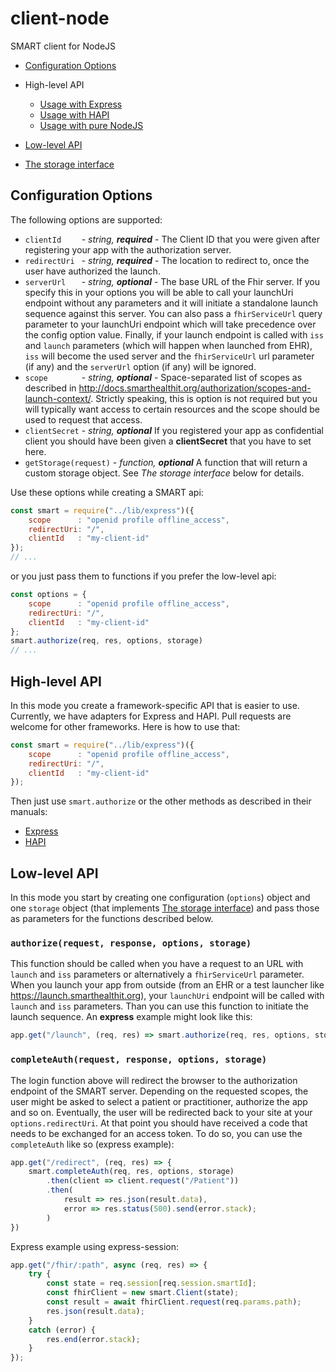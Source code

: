 # client-node
SMART client for NodeJS

- [Configuration Options](#configuration-options)
- High-level API
    - [Usage with Express](https://github.com/smart-on-fhir/client-node/blob/master/docs/express.md#using-the-smart-client-with-express)
    - [Usage with HAPI](https://github.com/smart-on-fhir/client-node/blob/master/docs/express.md#using-the-smart-client-with-express)
    - [Usage with pure NodeJS](https://github.com/smart-on-fhir/client-node/blob/master/docs/express.md#using-the-smart-client-with-express)

- [Low-level API](#low-level-api)
- [The storage interface](docs/storage.md)


## Configuration Options
The following options are supported:
- `clientId    ` - *string, **required*** - The Client ID that you were given after registering your app with the authorization server.
- `redirectUri ` - *string, **required*** - The location to redirect to, once the user have authorized the launch.
- `serverUrl   ` - *string, **optional*** - The base URL of the Fhir server. If you specify this in your options you will be able to call your launchUri endpoint without any parameters and it will initiate a standalone launch sequence against this server. You can also pass a `fhirServiceUrl` query parameter to your launchUri endpoint which will take precedence over the config option value. Finally, if your launch endpoint is called with `iss` and `launch` parameters (which will happen when launched from EHR), `iss` will become the used server and the `fhirServiceUrl` url parameter (if any) and the `serverUrl` option (if any) will be ignored.
- `scope       ` - *string, **optional*** - Space-separated list of scopes as described in http://docs.smarthealthit.org/authorization/scopes-and-launch-context/. Strictly speaking, this is option is not required but you will typically want access to certain resources and the scope should be used to request that access.
- `clientSecret` - *string, **optional*** If you registered your app as confidential client you should have been given a **clientSecret** that you have to set here.
- `getStorage(request)` - *function, **optional*** A function that will return a custom storage object. See *The storage interface* below for details.

Use these options while creating a SMART api:
```js
const smart = require("../lib/express")({
    scope      : "openid profile offline_access",
    redirectUri: "/",
    clientId   : "my-client-id"
});
// ...
```
or you just pass them to functions if you prefer the low-level api:
```js
const options = {
    scope      : "openid profile offline_access",
    redirectUri: "/",
    clientId   : "my-client-id"
};
smart.authorize(req, res, options, storage)
// ...
```
## High-level API
In this mode you create a framework-specific API that is easier to use. Currently,
we have adapters for Express and HAPI. Pull requests are welcome for other frameworks.
Here is how to use that:
```js
const smart = require("../lib/express")({
    scope      : "openid profile offline_access",
    redirectUri: "/",
    clientId   : "my-client-id"
});
```
Then just use `smart.authorize` or the other methods as described in their manuals:
- [Express](https://github.com/smart-on-fhir/client-node/blob/master/docs/express.md#using-the-smart-client-with-express)
- [HAPI](https://github.com/smart-on-fhir/client-node/blob/master/docs/express.md#using-the-smart-client-with-express)


## Low-level API

In this mode you start by creating one configuration (`options`) object and one
`storage` object (that implements [The storage interface](docs/storage.md))
and pass those as parameters for the functions described below.

### `authorize(request, response, options, storage)`
This function should be called when you have a request to an URL with
`launch` and `iss` parameters or alternatively a `fhirServiceUrl` parameter.
When you launch your app from outside (from an EHR or a test launcher like
https://launch.smarthealthit.org), your `launchUri` endpoint will be called
with `launch` and `iss` parameters. Than you can use this function to initiate
the launch sequence. An **express** example might look like this:
```js
app.get("/launch", (req, res) => smart.authorize(req, res, options, storage));
```


### `completeAuth(request, response, options, storage)`
The login function above will redirect the browser to the authorization endpoint
of the SMART server. Depending on the requested scopes, the user might be asked
to select a patient or practitioner, authorize the app and so on. Eventually, the
user will be redirected back to your site at your `options.redirectUri`. At that
point you should have received a code that needs to be exchanged for an access
token. To do so, you can use the `completeAuth` like so (express example):
```js
app.get("/redirect", (req, res) => {
    smart.completeAuth(req, res, options, storage)
        .then(client => client.request("/Patient"))
        .then(
            result => res.json(result.data),
            error => res.status(500).send(error.stack);
        )
})
```

Express example using express-session:
```js
app.get("/fhir/:path", async (req, res) => {
    try {
        const state = req.session[req.session.smartId];
        const fhirClient = new smart.Client(state);
        const result = await fhirClient.request(req.params.path);
        res.json(result.data);
    }
    catch (error) {
        res.end(error.stack);
    }
});
```

